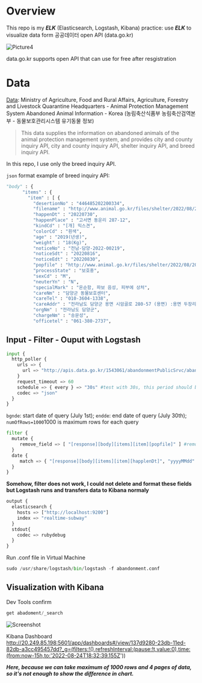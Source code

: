# Overview
This repo is my ***ELK*** (Elasticsearch, Logstash, Kibana) practice: use ***ELK*** to visualize data form 공공데이터 open API (data.go.kr)

![Picture4](https://user-images.githubusercontent.com/79763166/186461600-36f67472-2085-4c07-8c5f-a2b7e6fafe71.png)

data.go.kr supports open API that can use for free after resgistration

# Data
[Data](https://www.data.go.kr/data/15098931/openapi.do): Ministry of Agriculture, Food and Rural Affairs, Agriculture, Forestry and Livestock Quarantine Headquarters - Animal Protection Management System Abandoned Animal Information - Korea (농림축산식품부 농림축산검역본부 - 동물보호관리시스템 유기동물 정보)


> This data supplies the information on abandoned animals of the animal protection management system, and provides city and county inquiry API, city and county inquiry API, shelter inquiry API, and breed inquiry API.

In this repo, I use only the breed inquiry API.

`json` format example of breed inquiry API:
```python
"body" : {
      "items" : {
        "item" : [ {
          "desertionNo" : "446485202200334",
          "filename" : "http://www.animal.go.kr/files/shelter/2022/08/202208161408827_s.jpg",
          "happenDt" : "20220730",
          "happenPlace" : "고서면 동운리 287-12",
          "kindCd" : "[개] 믹스견",
          "colorCd" : "흰색",
          "age" : "2019(년생)",
          "weight" : "18(Kg)",
          "noticeNo" : "전남-담양-2022-00219",
          "noticeSdt" : "20220816",
          "noticeEdt" : "20220830",
          "popfile" : "http://www.animal.go.kr/files/shelter/2022/08/202208161408827.jpg",
          "processState" : "보호중",
          "sexCd" : "M",
          "neuterYn" : "N",
          "specialMark" : "온순함, 파보 음성, 피부에 상처",
          "careNm" : "담양군 동물보호센터",
          "careTel" : "010-3604-1338",
          "careAddr" : "전라남도 담양군 용면 시암골로 280-57 (용면) :용면 두장리 21번지",
          "orgNm" : "전라남도 담양군",
          "chargeNm" : "송문성",
          "officetel" : "061-380-2737",
```
## Input - Filter - Ouput with Logstash
```python
input {
  http_poller {
    urls => {
      url => "http://apis.data.go.kr/1543061/abandonmentPublicSrvc/abandonmentPublic?bgnde=20220701&endde=20220730&pageNo=1&numOfRows=1000&_type=json&serviceKey=YWRncUmVrCMs8Nm7xSfh8Q2j0ao587l3WP2M%2Fl4uSYyNrN16%2BLo65V66u%2BIP1QUCWNki6e%2B6ejjwEaUJ%2BIyaew%3D%3D"
    }
    request_timeout => 60
    schedule => { every } => "30s" #test with 30s, this period should be 24h
    codec => "json"
  }
}
```
`bgnde`: start date of query (July 1st);
`endde`: end date of query (July 30th);
`numOfRows=1000`1000 is maximum rows for each query
```python
filter {
  mutate {
     remove_field => [ "[response][body][items][item][popfile]" ] #remove unnesscery field
  }
  date {
     match => { "[response][body][items][item][happlenDt]", "yyyyMMdd" } #format as date
  }
}
```
**Somehow, filter does not work, I could not delete and format these fields but Logstash runs and transfers data to Kibana normaly**
```python
output {
  elasticsearch {
    hosts => ["http://localhost:9200"]
    index => "realtime-subway"
  }
  stdout{
    codec => rubydebug
  }
}
```
Run .conf file in Virtual Machine
```python
sudo /usr/share/logstash/bin/logstash -f abandonment.conf
```

## Visualization with Kibana
Dev Tools confirm
```python
get abadoment/_search
```
![Screenshot](https://user-images.githubusercontent.com/79763166/186496665-b442f9b2-6fbf-40d4-8582-c071ace20227.jpg)

Kibana Dashboard http://20.249.85.198:5601/app/dashboards#/view/137d9280-23db-11ed-82db-a3cc495457dd?_g=(filters:!(),refreshInterval:(pause:!t,value:0),time:(from:now-15h,to:'2022-08-24T18:32:39.155Z'))

***Here, because we can take maximum of 1000 rows and 4 pages of data, so it's not enough to show the difference in chart.***
